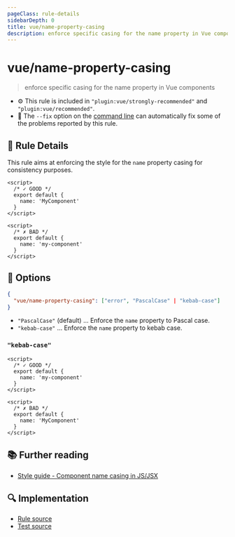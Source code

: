 ```yaml
---
pageClass: rule-details
sidebarDepth: 0
title: vue/name-property-casing
description: enforce specific casing for the name property in Vue components
---
```

# vue/name-property-casing
> enforce specific casing for the name property in Vue components

- :gear: This rule is included in `"plugin:vue/strongly-recommended"` and `"plugin:vue/recommended"`.
- :wrench: The `--fix` option on the [command line](https://eslint.org/docs/user-guide/command-line-interface#fixing-problems) can automatically fix some of the problems reported by this rule.

## :book: Rule Details

This rule aims at enforcing the style for the `name` property casing for consistency purposes.

<eslint-code-block fix :rules="{'vue/name-property-casing': ['error']}">

```vue
<script>
  /* ✓ GOOD */
  export default {
    name: 'MyComponent'
  }
</script>
```

</eslint-code-block>

<eslint-code-block fix :rules="{'vue/name-property-casing': ['error']}">

```vue
<script>
  /* ✗ BAD */
  export default {
    name: 'my-component'
  }
</script>
```

</eslint-code-block>

## :wrench: Options

```json
{
  "vue/name-property-casing": ["error", "PascalCase" | "kebab-case"]
}
```

- `"PascalCase"` (default) ... Enforce the `name` property to Pascal case.
- `"kebab-case"` ... Enforce the `name` property to kebab case.

### `"kebab-case"`

<eslint-code-block fix :rules="{'vue/name-property-casing': ['error', 'kebab-case']}">

```vue
<script>
  /* ✓ GOOD */
  export default {
    name: 'my-component'
  }
</script>
```

</eslint-code-block>

<eslint-code-block fix :rules="{'vue/name-property-casing': ['error', 'kebab-case']}">

```vue
<script>
  /* ✗ BAD */
  export default {
    name: 'MyComponent'
  }
</script>
```

</eslint-code-block>

## :books: Further reading

- [Style guide - Component name casing in JS/JSX](https://vuejs.org/v2/style-guide/#Component-name-casing-in-JS-JSX-strongly-recommended)

## :mag: Implementation

- [Rule source](https://github.com/vuejs/eslint-plugin-vue/blob/master/lib/rules/name-property-casing.js)
- [Test source](https://github.com/vuejs/eslint-plugin-vue/blob/master/tests/lib/rules/name-property-casing.js)
